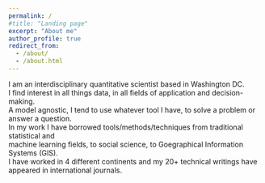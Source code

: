 ```yaml
---
permalink: /
#title: "Landing page"
excerpt: "About me"
author_profile: true
redirect_from: 
  - /about/
  - /about.html
---
```


I am an interdisciplinary quantitative scientist based in Washington DC.  
I find interest in all things data, in all fields of application and decision-making.  
A model agnostic, I tend to use whatever tool I have, to solve a problem or answer a question.  
In my work I have borrowed tools/methods/techniques from traditional statistical and  
machine learning fields, to social science, to Goegraphical Information Systems (GIS).  
I have worked in 4 different continents and my 20+ technical writings have appeared in international journals.

